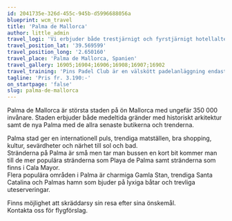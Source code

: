 ```yaml
---
id: 2041735e-326d-455c-945b-d5996688056a
blueprint: wcm_travel
title: 'Palma de Mallorca'
author: little_admin
travel_logi: 'Vi erbjuder både trestjärnigt och fyrstjärnigt hotellalternativ med bara 10 minuters promenad till padelanläggningen. Hotellen ligger i närheten till Paseo Maritimo med sina många restauranger nere vid strandpromenaden, det är även nära till katedralen samt det spännande kvarteret Santa Catalina. Båda hotellen har egen utepool, ett mindre spa, gym samt restaurang. Rummen har luftkonditionering, TV, internet och eget badrum.'
travel_position_lat: '39.569599'
travel_position_long: '2.650160'
travel_place: 'Palma de Mallorca, Spanien'
travel_gallery: 16905;16904;16906;16908;16907;16902
travel_training: 'Pins Padel Club är en välskött padelanläggning endast 5 minuter från Palma stad. Klubben har hela 16 padelbanor varav två av dem är singelbanor. Nio av dubbelbanorna är med tak som skyddar mot både regn och sol. På Pins Padel Club finns även en restaurang och en trevlig terrass där du kan ta en drink och titta på spelet som pågår på de närliggande banorna. Omklädningsrum och en pool finns att nyttja.'
tagline: 'Pris fr. 3.190:-'
on_startpage: 'false'
slug: palma-de-mallorca
---
```

<p>Palma de Mallorca är största staden på ön Mallorca med ungefär 350 000 invånare. Staden erbjuder både medeltida gränder med historiskt arkitektur samt de nya Palma med de allra senaste butikerna och trenderna.</p>
<p>Palma stad ger en internationell puls, trendiga matställen, bra shopping, kultur, sevärdheter och närhet till sol och bad.<br />
Stränderna på Palma är små men tar man bussen en kort bit kommer man till de mer populära stränderna som Playa de Palma samt stränderna som finns i Cala Mayor.<br />
Flera populära områden i Palma är charmiga Gamla Stan, trendiga Santa Catalina och Palmas hamn som bjuder på lyxiga båtar och trevliga uteserveringar.</p>
<p>Finns möjlighet att skräddarsy sin resa efter sina önskemål.<br />
Kontakta oss för flygförslag.</p>
